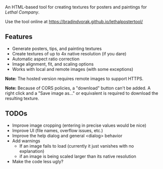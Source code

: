 An HTML-based tool for creating textures for posters and paintings for *Lethal Company*.

Use the tool online at https://bradindvorak.github.io/lethalpostertool/

## Features
- Generate posters, tips, and painting textures
- Create textures of up to 4x native resolution (if you dare)
- Automatic aspect ratio correction
- Image alignment, fit, and scaling options
- Works with local and remote images (with some exceptions)

**Note:** The hosted version requires remote images to support HTTPS.

**Note:** Because of CORS policies, a "download" button can't be added. A right click and a "Save image as..." or equivalent is required to download the resulting texture.

## TODOs
- Improve image cropping (entering in precise values would be nice)
- Improve UI (file names, overflow issues, etc.)
- Improve the help dialog and general &lt;dialog&gt; behavior
- Add warnings
  - If an image fails to load (currently it just vanishes with no explanation)
  - if an image is being scaled larger than its native resolution
- Make the code less ugly?
